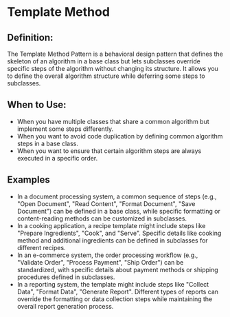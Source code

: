 # Template Method
## Definition:
The Template Method Pattern is a behavioral design pattern that defines the skeleton of an algorithm in a base class but lets subclasses override specific steps of the algorithm without changing its structure. It allows you to define the overall algorithm structure while deferring some steps to subclasses.

## When to Use:

- When you have multiple classes that share a common algorithm but implement some steps differently.
- When you want to avoid code duplication by defining common algorithm steps in a base class.
- When you want to ensure that certain algorithm steps are always executed in a specific order.

## Examples
- In a document processing system, a common sequence of steps (e.g., "Open Document", "Read Content", "Format Document", "Save Document") can be defined in a base class, while specific formatting or content-reading methods can be customized in subclasses.
- In a cooking application, a recipe template might include steps like "Prepare Ingredients", "Cook", and "Serve". Specific details like cooking method and additional ingredients can be defined in subclasses for different recipes.
- In an e-commerce system, the order processing workflow (e.g., "Validate Order", "Process Payment", "Ship Order") can be standardized, with specific details about payment methods or shipping procedures defined in subclasses.
- In a reporting system, the template might include steps like "Collect Data", "Format Data", "Generate Report". Different types of reports can override the formatting or data collection steps while maintaining the overall report generation process.